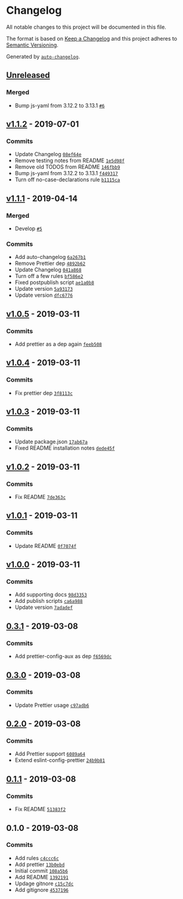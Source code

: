 # Changelog

All notable changes to this project will be documented in this file.

The format is based on [Keep a Changelog](http://keepachangelog.com/en/1.0.0/)
and this project adheres to [Semantic Versioning](http://semver.org/spec/v2.0.0.html).

Generated by [`auto-changelog`](https://github.com/CookPete/auto-changelog).

## [Unreleased](https://github.com/AuxStudio/eslint-config-aux/compare/v1.1.2...HEAD)

### Merged

- Bump js-yaml from 3.12.2 to 3.13.1 [`#6`](https://github.com/AuxStudio/eslint-config-aux/pull/6)

## [v1.1.2](https://github.com/AuxStudio/eslint-config-aux/compare/v1.1.1...v1.1.2) - 2019-07-01

### Commits

- Update Changelog [`08ef64e`](https://github.com/AuxStudio/eslint-config-aux/commit/08ef64e60a9eb60ba70f725e3dff95dd9cb5021e)
- Remove testing notes from README [`1e5d98f`](https://github.com/AuxStudio/eslint-config-aux/commit/1e5d98fdd1936d7ac9a36da9acd800f345dc89bb)
- Remove old TODOS from README [`146fbb9`](https://github.com/AuxStudio/eslint-config-aux/commit/146fbb9de8dc5fdd99a673b2d18cc0b3ab9d6193)
- Bump js-yaml from 3.12.2 to 3.13.1 [`f449317`](https://github.com/AuxStudio/eslint-config-aux/commit/f449317d17d521f6e8de01bfbef8b771fc058422)
- Turn off no-case-declarations rule [`b1115ca`](https://github.com/AuxStudio/eslint-config-aux/commit/b1115ca41802c366ff5b0984af720fdf74f64dc6)

## [v1.1.1](https://github.com/AuxStudio/eslint-config-aux/compare/v1.0.5...v1.1.1) - 2019-04-14

### Merged

- Develop [`#5`](https://github.com/AuxStudio/eslint-config-aux/pull/5)

### Commits

- Add auto-changelog [`6a267b1`](https://github.com/AuxStudio/eslint-config-aux/commit/6a267b1d0ba31cd81ff9ec2f9f5e0d7d88478df0)
- Remove Prettier dep [`4892b62`](https://github.com/AuxStudio/eslint-config-aux/commit/4892b62ebf36c047f251e2611843b4e46ce6ce61)
- Update Changelog [`041a868`](https://github.com/AuxStudio/eslint-config-aux/commit/041a868cf554d8b9285d2460c7e8cee2415dd7d4)
- Turn off a few rules [`bf586e2`](https://github.com/AuxStudio/eslint-config-aux/commit/bf586e25e007bf3ec80761fe584b711dbc785e9b)
- Fixed postpublish script [`ae1a0b8`](https://github.com/AuxStudio/eslint-config-aux/commit/ae1a0b85747c85475f5ce7805ea1cef7aaa28de1)
- Update version [`5a93173`](https://github.com/AuxStudio/eslint-config-aux/commit/5a931735a324e3c498ee40d24f5c61ff5ff46947)
- Update version [`dfc6776`](https://github.com/AuxStudio/eslint-config-aux/commit/dfc67762d7a15f1d65b9811c91e552c75d74a5d6)

## [v1.0.5](https://github.com/AuxStudio/eslint-config-aux/compare/v1.0.4...v1.0.5) - 2019-03-11

### Commits

- Add prettier as a dep again [`feeb508`](https://github.com/AuxStudio/eslint-config-aux/commit/feeb5084b190cb431b2d7fbb6c2b50737275f792)

## [v1.0.4](https://github.com/AuxStudio/eslint-config-aux/compare/v1.0.3...v1.0.4) - 2019-03-11

### Commits

- Fix prettier dep [`3f8113c`](https://github.com/AuxStudio/eslint-config-aux/commit/3f8113cfe84e8987cf4ee7e222fa5d4c34457f01)

## [v1.0.3](https://github.com/AuxStudio/eslint-config-aux/compare/v1.0.2...v1.0.3) - 2019-03-11

### Commits

- Update package.json [`17ab67a`](https://github.com/AuxStudio/eslint-config-aux/commit/17ab67a47c5212fa3c9ff315bfc0ee254b7f05eb)
- Fixed README installation notes [`dede45f`](https://github.com/AuxStudio/eslint-config-aux/commit/dede45f5edb3c883ef9a975befd4219aaf406394)

## [v1.0.2](https://github.com/AuxStudio/eslint-config-aux/compare/v1.0.1...v1.0.2) - 2019-03-11

### Commits

- Fix README [`7de363c`](https://github.com/AuxStudio/eslint-config-aux/commit/7de363c0be428d76f4ffa79f7f2452581be70206)

## [v1.0.1](https://github.com/AuxStudio/eslint-config-aux/compare/v1.0.0...v1.0.1) - 2019-03-11

### Commits

- Update README [`0f7074f`](https://github.com/AuxStudio/eslint-config-aux/commit/0f7074f4c112e925d1446dedbb40324a01bfa574)

## [v1.0.0](https://github.com/AuxStudio/eslint-config-aux/compare/0.3.1...v1.0.0) - 2019-03-11

### Commits

- Add supporting docs [`98d3353`](https://github.com/AuxStudio/eslint-config-aux/commit/98d3353b76183edd24544a8cf3553a484fa42e3c)
- Add publish scripts [`ca6a988`](https://github.com/AuxStudio/eslint-config-aux/commit/ca6a988310d359b6212f4c9265ea905522e98906)
- Update version [`7adadef`](https://github.com/AuxStudio/eslint-config-aux/commit/7adadeff715466d0be5b800cd7aa3c72bb5703ae)

## [0.3.1](https://github.com/AuxStudio/eslint-config-aux/compare/0.3.0...0.3.1) - 2019-03-08

### Commits

- Add prettier-config-aux as dep [`f6569dc`](https://github.com/AuxStudio/eslint-config-aux/commit/f6569dcdc3ec686640663b96a5d16df9486ed38f)

## [0.3.0](https://github.com/AuxStudio/eslint-config-aux/compare/0.2.0...0.3.0) - 2019-03-08

### Commits

- Update Prettier usage [`c97adb6`](https://github.com/AuxStudio/eslint-config-aux/commit/c97adb666008ca66249d9faf1f2594ffc0ee06e4)

## [0.2.0](https://github.com/AuxStudio/eslint-config-aux/compare/0.1.1...0.2.0) - 2019-03-08

### Commits

- Add Prettier support [`6089a64`](https://github.com/AuxStudio/eslint-config-aux/commit/6089a642b64e2d937bb5e67ee7f4cb6c96a317a2)
- Extend eslint-config-prettier [`24b9b81`](https://github.com/AuxStudio/eslint-config-aux/commit/24b9b81bd433c24448cf8e1ff27aae52d5a2f999)

## [0.1.1](https://github.com/AuxStudio/eslint-config-aux/compare/0.1.0...0.1.1) - 2019-03-08

### Commits

- Fix README [`51383f2`](https://github.com/AuxStudio/eslint-config-aux/commit/51383f2ffe3260716c18bf3f9dec7b6143f90446)

## 0.1.0 - 2019-03-08

### Commits

- Add rules [`c4ccc6c`](https://github.com/AuxStudio/eslint-config-aux/commit/c4ccc6c7377aa3b99cea0efd0976494b5ec1e440)
- Add prettier [`13b0ebd`](https://github.com/AuxStudio/eslint-config-aux/commit/13b0ebd2acebe26e4d9f4ddc672aee193c43d3a8)
- Initial commit [`108a5b6`](https://github.com/AuxStudio/eslint-config-aux/commit/108a5b67a5dff87e04d711f4fea5991d1d2b4c9a)
- Add README [`1392191`](https://github.com/AuxStudio/eslint-config-aux/commit/1392191cabeb1f61ff8074896fb99f609cb05498)
- Updage gitnore [`c15c7dc`](https://github.com/AuxStudio/eslint-config-aux/commit/c15c7dcdfab94b880daf993fabb9a5d1df7d1bda)
- Add gitignore [`4537196`](https://github.com/AuxStudio/eslint-config-aux/commit/4537196041b0f1c9309e144a406017156498fa3d)
